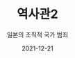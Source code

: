 ---
title: 역사관2
subtitle: "일본의 조직적 국가 범죄"
date: 2021-12-21
summary: 1930년대 부터 1945년 일본의 패전에 이르기까지 일본군은 제도적으로 '군위안소'를 설립하여 점령지와 식민지 여성들을 동원하여 성노예로 만들었다. 일본군은 여성들을 동원하여 성노예로 만들었다. 일본군은 여성들을 '위안부'라 불렀으나 그 실상은 '위안'과는 거리가 먼 강간범죄였다. 
weight: 2
image: https://wwm3.s3.ap-northeast-2.amazonaws.com/exhibition/ex-02/역사관/완_이송사진/금+책09.JPG
layout: view02
resources:
- name: 강덕경의 증언
  params:
    icon: photo
  src: https://wwm3.s3.ap-northeast-2.amazonaws.com/exhibition/ex-02/역사관/완_강덕경할머니와+신문헤드/1.+강덕경.JPG
  description: "'열여섯 살 되는 1944년 6월경에 여자근로정신대 1기생으로 일본에 갔다. 밤이었다. 철조망을 쳐들고 나와 전에 도망갔던 데와 다른 방향으로 갔다. 그런데 공장에서 얼마 안 떨어진 곳에서 이리저리 헤매다가 군인에게 잡히고 말았다... 차를 타고가 부대에 도착했다... 하루에 10명 이내로 사람을 받았다...' 강덕경의 경우 '여자정신근로령' 1호로 모집되어 비행기 공장으로 간 후 배고픔과 고된 일을 견디지 못해 탈출하였으나 군인에게 잡혀 '위안소'로 보내졌다."
  target:
- name: "일제강점기 신문기사: '유괴/납치','위안부 급모'' 등"
  params:
    icon: photo
  src: https://wwm3.s3.ap-northeast-2.amazonaws.com/exhibition/ex-02/역사관/완_강덕경할머니와+신문헤드/38.10.07.jpg
  description: "'위안소'가 설립되기 시작하면서 식민지 조선에서 여성들을 유괴, 납치, 인신매매하는 사건이 급증하기 시작했다."
  target:
- name: "해군'위안소'기록"
  params:
    icon: photo
  src: https://wwm3.s3.ap-northeast-2.amazonaws.com/exhibition/ex-02/역사관/완_해군+위안소+기록/3.+해군위안소기록.jpg
  description: "'소화10년 재상해총영사관 경찰사무상황', 당시 해군'위안소' 14개가 있었음을 기록" 
  target:
- name: 하야오 도라오 논문
  params:
    icon:
  src: https://wwm3.s3.ap-northeast-2.amazonaws.com/exhibition/ex-02/역사관/완_하야오+논문/하야오+논문-01.jpg
  description: "...군당국은 군인의 성욕은 억제 불가능이라 하여 중국 부인을 강간하지 않도록 위안소를 설치했다...:1939년 군의관 하야오 도라오 중위의 논문 중" 
  target:
- name: "'위안소'건설 명령을 내린 일본군 문서"
  params:
    icon: photo
  src: 
  description: "'구니가시라 지대는 병사의 위안시설 증강을 위해 1월 16일부터 약 10일간의 예정으로 진부산 진지 내에 병영을 축조할 것' 축조를 위한 병력 차출도 함께 지시하고 있으며 이 '위안시설'이 '위안소'라는 것은 다른 문서의 지도상에서도 확인할 수 있다."
  target:
- name: 도항허가
  params:
    icon: photo
  src: https://wwm3.s3.ap-northeast-2.amazonaws.com/exhibition/ex-02/역사관/완_군위안소+종업부+등+모집에+관한+건+및+도항허가/5.+도항허가.jpg
  description: "'한국 육군 천야부대 '위안소'부녀 중국도항의 건', '위안부'여성들의 도항허가에 관한 군문서"
  target:
- name: "군'위안소' 종업부 등 모집에 관한 건"
  params:
    icon: photo
  src: https://wwm3.s3.ap-northeast-2.amazonaws.com/exhibition/ex-02/역사관/완_군위안소+종업부+등+모집에+관한+건+및+도항허가/4.군위안소+종업부+등+모집에+관한+건.jpg
  description: "육군성 병무과가 기안한 '위안부' 모집에 관한 공문서. 일본학자 요시미 요시야키가 이 문서를 찾아내 공개함에 따라 군의 관여를 전면 보인하던 일본정부는 그 입장을 바꿀 수 밖에 없었다."
  target:
- name: 이송
  params:
    icon: photo
  src: https://wwm3.s3.ap-northeast-2.amazonaws.com/exhibition/ex-02/역사관/완_이송사진/금+책09.JPG
  description: 배와 트럭에 실려 이송되는 여성들
  target:    
---